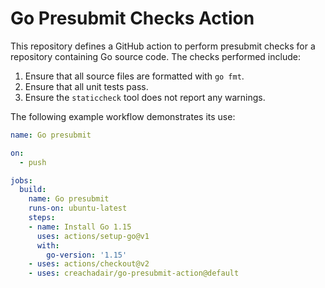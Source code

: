 # Go Presubmit Checks Action

This repository defines a GitHub action to perform presubmit checks for a
repository containing Go source code. The checks performed include:

1. Ensure that all source files are formatted with  `go fmt`.
2. Ensure that all unit tests pass.
3. Ensure the `staticcheck` tool does not report any warnings.

The following example workflow demonstrates its use:

```yaml
name: Go presubmit

on:
  - push

jobs:
  build:
    name: Go presubmit
    runs-on: ubuntu-latest
    steps:
    - name: Install Go 1.15
      uses: actions/setup-go@v1
      with:
        go-version: '1.15'
    - uses: actions/checkout@v2
    - uses: creachadair/go-presubmit-action@default
```
